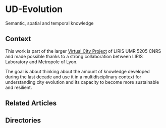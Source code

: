 # UD-Evolution
Semantic, spatial and temporal knowledge

## Context
This work is part of the larger [Virtual City Project](https://projet.liris.cnrs.fr/vcity/) of LIRIS UMR 5205 CNRS and made possible thanks to a strong collaboration between LIRIS Laboratory and Metropole of Lyon.

The goal is about thinking about the amount of knowledge developed during the last decade and use it in a multidisciplinary context for understanding city evolution and its capacity to become more sustainable and resilient.

## Related Articles


## Directories
